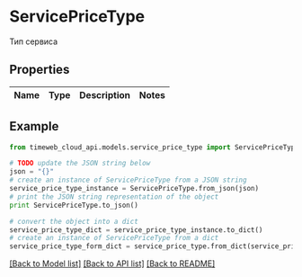 # ServicePriceType

Тип сервиса

## Properties
Name | Type | Description | Notes
------------ | ------------- | ------------- | -------------

## Example

```python
from timeweb_cloud_api.models.service_price_type import ServicePriceType

# TODO update the JSON string below
json = "{}"
# create an instance of ServicePriceType from a JSON string
service_price_type_instance = ServicePriceType.from_json(json)
# print the JSON string representation of the object
print ServicePriceType.to_json()

# convert the object into a dict
service_price_type_dict = service_price_type_instance.to_dict()
# create an instance of ServicePriceType from a dict
service_price_type_form_dict = service_price_type.from_dict(service_price_type_dict)
```
[[Back to Model list]](../README.md#documentation-for-models) [[Back to API list]](../README.md#documentation-for-api-endpoints) [[Back to README]](../README.md)


